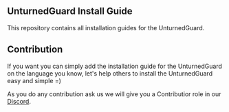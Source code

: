 ## UnturnedGuard Install Guide

This repository contains all installation guides for the UnturnedGuard.

## Contribution

If you want you can simply add the installation guide for the UnturnedGuard on the language you know, let's help others to install the UnturnedGuard easy and simple =)

As you do any contribution ask us we will give you a Contributior role in our [Discord][DiscordInviteURL].

[DiscordInviteURL]: https://discord.gg/jc4FPg6H6S